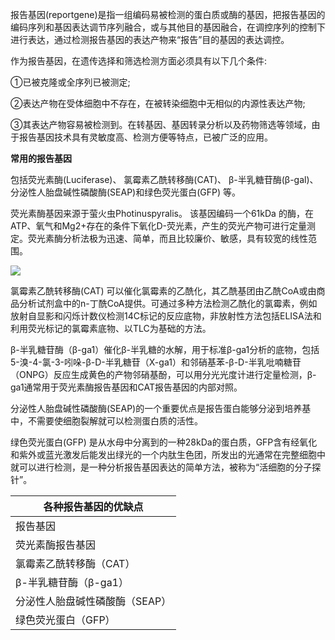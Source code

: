 报告基因(reportgene)是指一组编码易被检测的蛋白质或酶的基因，把报告基因的编码序列和基因表达调节序列融合，或与其他目的基因融合，在调控序列的控制下进行表达，通过检测报告基因的表达产物来“报告”目的基因的表达调控。  
  
作为报告基因，在遗传选择和筛选检测方面必须具有以下几个条件:

①已被克隆或全序列已被测定;

②表达产物在受体细胞中不存在，在被转染细胞中无相似的内源性表达产物;

③其表达产物容易被检测到。在转基因、基因转录分析以及药物筛选等领域，由于报告基因技术具有灵敏度高、检测方便等特点，已被广泛的应用。

**常用的报告基因**

包括荧光素酶(Luciferase)、 氯霉素乙酰转移酶(CAT)、 β-半乳糖苷酶(β-gal)、 分泌性人胎盘碱性磷酸酶(SEAP)和绿色荧光蛋白(GFP) 等。

荧光素酶基因来源于萤火虫Photinuspyralis。 该基因编码一个61kDa 的酶，在ATP、氧气和Mg2+存在的条件下氧化D-荧光素，产生的荧光产物可进行定量测定。荧光素酶分析法极为迅速、简单，而且比较廉价、敏感，具有较宽的线性范围。

![](https://pic2.zhimg.com/80/v2-917e26950deedd4726cfd2d297c8d809_720w.webp)

氯霉素乙酰转移酶(CAT) 可以催化氯霉素的乙酰化，其乙酰基团由乙酰CoA或由商品分析试剂盒中的n-丁酰CoA提供。可通过多种方法检测乙酰化的氯霉素，例如放射自显影和闪烁计数仪检测14C标记的反应底物，非放射性方法包括ELISA法和利用荧光标记的氯霉素底物、以TLC为基础的方法。

β-半乳糖苷酶（β-ga1）催化β-半乳糖的水解，用于标准β-ga1分析的底物，包括5-溴-4-氯-3-吲哚-β-D-半乳糖苷（X-ga1）和邻硝基苯-β-D-半乳吡喃糖苷（ONPG）反应生成黄色的产物邻硝基酚，可以用分光光度计进行定量检测，β-ga1通常用于荧光素酶报告基因和CAT报告基因的内部对照。

分泌性人胎盘碱性磷酸酶(SEAP)的一个重要优点是报告蛋白能够分泌到培养基中，不需要使细胞裂解就可以检测蛋白质的活性。

绿色荧光蛋白(GFP) 是从水母中分离到的一种28kDa的蛋白质，GFP含有经氧化和紫外或蓝光激发后能发出绿光的一个内肽生色团，所发出的光通常在完整细胞中就可以进行检测，是一种分析报告基因表达的简单方法，被称为“活细胞的分子探针”。

|各种报告基因的优缺点|
|---|
|报告基因|优点|缺点|
|荧光素酶报告基因|简单，灵敏度高|检测仪器较贵|
|氯霉素乙酰转移酶（CAT）|真核细胞没有背景表达|放射性，操作复杂，限线性围窄|
|β-半乳糖苷酶（β-ga1）|简单|细菌，血清等内源活性高|
|分泌性人胎盘碱性磷酸酶（SEAP）|分泌性报告基因|肿瘤等细胞内可能有内源活性|
|绿色荧光蛋白（GFP）|不需要底物，亚细胞定位|背景荧光较高|